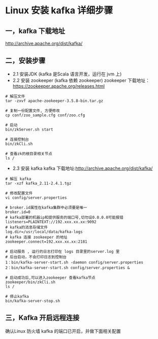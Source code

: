 # Linux 安装 kafka 详细步骤
## 一，kafka 下载地址
http://archive.apache.org/dist/kafka/
## 二，安装步骤
* 2.1 安装JDK (kafka 是Scala 语言开发，运行在 jvm 上)
* 2.2 安装 zookeeper (kafka 依赖 zookeeper)
zookeeper 下载地址：https://zookeeper.apache.org/releases.html
```linux
# 解压文件
tar ‐zxvf apache‐zookeeper‐3.5.8‐bin.tar.gz

# 复制一份配置文件, 方便修改
cp conf/zoo_sample.cfg conf/zoo.cfg

# 启动
bin/zkServer.sh start

# 连接控制台
bin/zkCli.sh 

# 查看zk的根目录相关节点
ls /
```

* 2.3 安装 kafka
kafka 下载地址:http://archive.apache.org/dist/kafka/  
```linux
# 解压 kafka 
tar ‐xzf kafka_2.11‐2.4.1.tgz

# 修改配置文件 
vi config/server.properties

# broker.id属性在kafka集群中必须要是唯一
broker.id=0
# kafka部署的机器ip和提供服务的端口号,切勿设0.0.0.0可能报错
listeners=PLAINTEXT://192.xxx.xx.xx:9092
# kafka的消息存储文件
log.dir=/usr/local/data/kafka‐logs
# kafka 连接 zookeeper 的地址
zookeeper.connect=192.xxx.xx.xx:2181

# 启动服务 , 运行的日志打印在 logs 目录里的server.log 里
# 后台启动，不会打印日志到控制台
1：bin/kafka‐server‐start.sh ‐daemon config/server.properties 
2：bin/kafka‐server‐start.sh config/server.properties &

# 启动成功后,可以进入zookeeper 查看kafka节点
zookeeper/bin/zkCli.sh
ls /

# 停止kafka 
bin/kafka‐server‐stop.sh

```

## 三，Kafka 开启远程连接
确认Linux 防火墙 kafka 的端口已开启，并做下面相关配置
